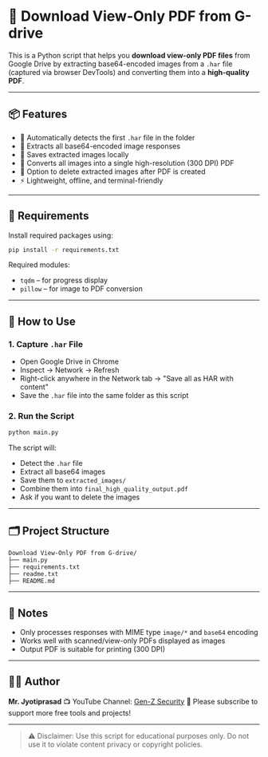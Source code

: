 # 📄 Download View-Only PDF from G-drive

This is a Python script that helps you **download view-only PDF files** from Google Drive by extracting base64-encoded images from a `.har` file (captured via browser DevTools) and converting them into a **high-quality PDF**.

---

## 📦 Features

* 🧠 Automatically detects the first `.har` file in the folder
* 📸 Extracts all base64-encoded image responses
* 📁 Saves extracted images locally
* 📄 Converts all images into a single high-resolution (300 DPI) PDF
* 🧹 Option to delete extracted images after PDF is created
* ⚡ Lightweight, offline, and terminal-friendly

---

## 🧰 Requirements

Install required packages using:

```bash
pip install -r requirements.txt
```

Required modules:

* `tqdm` – for progress display
* `pillow` – for image to PDF conversion

---

## 🚀 How to Use

### 1. Capture `.har` File

* Open Google Drive in Chrome
* Inspect → Network → Refresh
* Right-click anywhere in the Network tab → "Save all as HAR with content"
* Save the `.har` file into the same folder as this script

### 2. Run the Script

```bash
python main.py
```

The script will:

* Detect the `.har` file
* Extract all base64 images
* Save them to `extracted_images/`
* Combine them into `final_high_quality_output.pdf`
* Ask if you want to delete the images

---

## 🗂️ Project Structure

```
Download View-Only PDF from G-drive/
├── main.py
├── requirements.txt
├── readme.txt
├── README.md
```

---

## 📝 Notes

* Only processes responses with MIME type `image/*` and `base64` encoding
* Works well with scanned/view-only PDFs displayed as images
* Output PDF is suitable for printing (300 DPI)

---

## 👨‍💻 Author

**Mr. Jyotiprasad**
📺 YouTube Channel: [Gen-Z Security](https://www.youtube.com/@GenZSecurity)
🙏 Please subscribe to support more free tools and projects!

---

> ⚠️ Disclaimer: Use this script for educational purposes only. Do not use it to violate content privacy or copyright policies.
